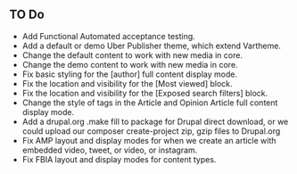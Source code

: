 ## TO Do

* Add Functional Automated acceptance testing.
* Add a default or demo Uber Publisher theme, which extend Vartheme.
* Change the default content to work with new media in core.
* Change the demo content to work with new media in core.
* Fix basic styling for the [author] full content display mode.
* Fix the location and visibility for the [Most viewed] block.
* Fix the location and visibility for the [Exposed search filters] block.
* Change the style of tags in the Article and Opinion Article full content
  display mode.
* Add a drupal.org .make fill to package for Drupal direct download, or we 
  could upload our composer create-project zip, gzip files to Drupal.org
* Fix AMP layout and display modes for when we create an article with embedded
  video, tweet, or video, or instagram.
* Fix FBIA layout and display modes for content types.
